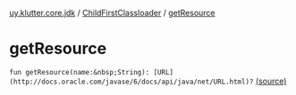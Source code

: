 [uy.klutter.core.jdk](../index.md) / [ChildFirstClassloader](index.md) / [getResource](.)


# getResource

`fun getResource(name:&nbsp;String): [URL](http://docs.oracle.com/javase/6/docs/api/java/net/URL.html)?` [(source)](https://github.com/kohesive/klutter/blob/master/core-jdk6/src/main/kotlin/uy/klutter/core/jdk/ChildFirstClassloader.kt#L69)


